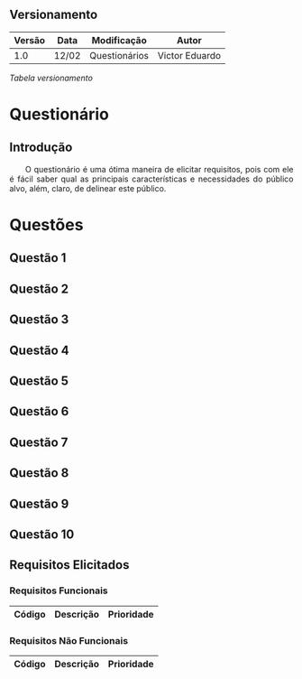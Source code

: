 ## Versionamento

| Versão | Data | Modificação | Autor |
|-|-|-|-|
|1.0| 12/02 |Questionários|<center>Victor Eduardo</center>|
*Tabela versionamento*

# Questionário
## Introdução
<p align="justify">&emsp;&emsp;O questionário é uma ótima maneira de elicitar requisitos, pois com ele é fácil saber qual as principais características e necessidades do público alvo, além, claro, de delinear este público.</p>

# Questões
## Questão 1

## Questão 2

## Questão 3

## Questão 4

## Questão 5

## Questão 6

## Questão 7

## Questão 8

## Questão 9

## Questão 10


## Requisitos Elicitados
### Requisitos Funcionais
| Código | Descrição | Prioridade |
|--|--|--|

### Requisitos Não Funcionais
| Código | Descrição | Prioridade |
|--|--|--|

